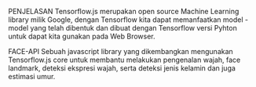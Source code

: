 PENJELASAN
Tensorflow.js merupakan open source Machine Learning library milik Google, dengan Tensorflow kita dapat memanfaatkan model - model yang telah dibentuk dan dibuat dengan Tensorflow versi Pyhton untuk dapat kita gunakan pada Web Browser.

FACE-API
Sebuah javascript library yang dikembangkan mengunakan Tensorflow.js core untuk membantu melakukan pengenalan wajah, face landmark, deteksi ekspresi wajah, serta deteksi jenis kelamin dan juga estimasi umur.
